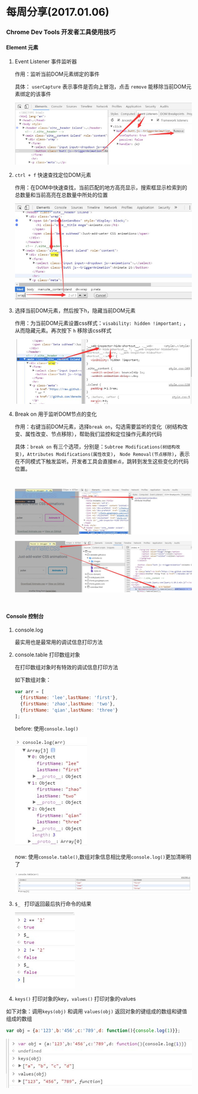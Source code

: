 # 每周分享(2017.01.06)

### Chrome Dev Tools 开发者工具使用技巧

#### Element 元素

1. Event Listener 事件监听器

   作用：监听当前DOM元素绑定的事件

   具体： `userCapture` 表示事件是否向上冒泡，点击 `remove` 能移除当前DOM元素绑定的该事件

   ![EventListenr](./assets/eventlistenr.jpg)

2. `ctrl + f` 快速查找定位DOM元素

   作用：在DOM中快速查找，当前匹配的地方高亮显示，搜索框显示检索到的总数量和当前高亮在总数量中所处的位置

   ![ctrl](./assets/ctrl.jpg)

3. 选择当前DOM元素，然后按下h，隐藏当前DOM元素

   作用：为当前DOM元素设置css样式：`visability: hidden !important;` ，从而隐藏元素。再次按下 `h` 移除该css样式

   ![h](./assets/h.jpg)

4. Break on 用于监听DOM节点的变化

   作用：右键当前DOM元素，选择`break on`，勾选需要监听的变化（树结构改变、属性改变、节点移除），帮助我们监控和定位操作元素的代码

   具体：`break on` 有三个选项，分别是：`Subtree Modifications(树结构改变)`，`Attributes Modifications(属性改变)`， `Node Removal(节点移除)`，表示在不同模式下触发监听。开发者工具会直接`断点`，跳转到发生这些变化的代码位置。

   ​

   ![break](./assets/break.jpg)

   ![b](./assets/b.jpg)

   ​

#### Console 控制台

1. console.log

   最实用也是最常用的调试信息打印方法

2. console.table 打印数组对象

   在打印数组对象时有特效的调试信息打印方法

   如下数组对象：

   ```javascript
   var arr = [
     {firstName: 'lee',lastName: 'first'},
     {firstName: 'zhao',lastName: 'two'},
     {firstName: 'qian',lastName: 'three'}
   ];
   ```

   before: 使用`console.log()`

   ![log](./assets/log.jpg)

   now: 使用`console.table()`,数组对象信息相比使用`console.log()`更加清晰明了

   ![table](./assets/table.jpg)

3. `$_ ` 打印返回最后执行命令的结果

   ![_](./assets/_.jpg)

4. `keys()` 打印对象的key，`values()` 打印对象的values


如下对象：调用`keys(obj)` 和调用 `values(obj)` 返回对象的键组成的数组和键值组成的数组

``` javascript
var obj = {a:'123',b:'456',c:'789',d: function(){console.log(1)}};
```

![obj](./assets/obj.jpg)
